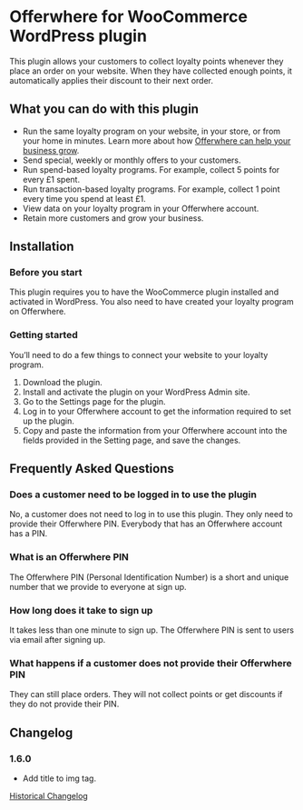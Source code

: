 # Offerwhere for WooCommerce WordPress plugin

This plugin allows your customers to collect loyalty points whenever they place an order on your website. When they have
collected enough points, it automatically applies their discount to their next order.

## What you can do with this plugin

* Run the same loyalty program on your website, in your store, or from your home in minutes. Learn more about
  how [Offerwhere can help your business grow](https://www.offerwhere.com/grow-business/loyalty-programs).
* Send special, weekly or monthly offers to your customers.
* Run spend-based loyalty programs. For example, collect 5 points for every £1 spent.
* Run transaction-based loyalty programs. For example, collect 1 point every time you spend at least £1.
* View data on your loyalty program in your Offerwhere account.
* Retain more customers and grow your business.

## Installation

### Before you start

This plugin requires you to have the WooCommerce plugin installed and activated in WordPress. You also need to have
created your loyalty program on Offerwhere.

### Getting started

You’ll need to do a few things to connect your website to your loyalty program.

1. Download the plugin.
2. Install and activate the plugin on your WordPress Admin site.
3. Go to the Settings page for the plugin.
4. Log in to your Offerwhere account to get the information required to set up the plugin.
5. Copy and paste the information from your Offerwhere account into the fields provided in the Setting page, and save
   the changes.

## Frequently Asked Questions

### Does a customer need to be logged in to use the plugin

No, a customer does not need to log in to use this plugin. They only need to provide their Offerwhere PIN. Everybody
that has an Offerwhere account has a PIN.

### What is an Offerwhere PIN

The Offerwhere PIN (Personal Identification Number) is a short and unique number that we provide to everyone at sign up.

### How long does it take to sign up

It takes less than one minute to sign up. The Offerwhere PIN is sent to users via email after signing up.

### What happens if a customer does not provide their Offerwhere PIN

They can still place orders. They will not collect points or get discounts if they do not provide their PIN.

## Changelog

### 1.6.0

* Add title to img tag.

[Historical Changelog](https://raw.githubusercontent.com/tosin-ogunrinde/offerwhere-for-woocommerce-wordpress-plugin/master/offerwhere-for-woocommerce/CHANGELOG.txt)
